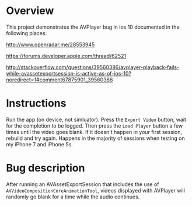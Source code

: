 # Overview

This project demonstrates the AVPlayer bug in ios 10 documented in the following places:

http://www.openradar.me/28553945

https://forums.developer.apple.com/thread/62521

http://stackoverflow.com/questions/39560386/avplayer-playback-fails-while-avassetexportsession-is-active-as-of-ios-10?noredirect=1#comment67875901_39560386

# Instructions
Run the app (on device, not simluator). Press the `Export Video` button, wait for the completion to be logged. Then press the `Load Player` button a few times until the video goes blank. If it doesn't happen in your first session, rebuild and try again. Happens in the majority of sessions when testing on my iPhone 7 and iPhone 5s.

# Bug description
After running an AVAssetExportSession that includes the use of `AVVideoCompositionCoreAnimationTool`, videos displayed with AVPlayer will randomly go blank for a time while the audio continues.
